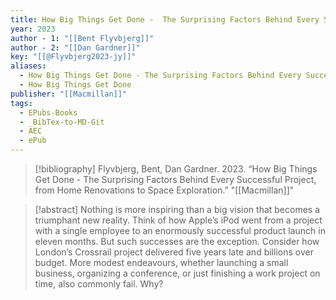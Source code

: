 ```yaml
---
title: How Big Things Get Done -  The Surprising Factors Behind Every Successful Project, from Home Renovations to Space Exploration
year: 2023
author - 1: "[[Bent Flyvbjerg]]"
author - 2: "[[Dan Gardner]]"
key: "[[@Flyvbjerg2023-jy]]"
aliases:
  - How Big Things Get Done - The Surprising Factors Behind Every Successful Project, From Home Renovations To Space Exploration
  - How Big Things Get Done
publisher: "[[Macmillan]]"
tags:
  - EPubs-Books
  - _BibTex-to-MD-Git
  - AEC
  - ePub
---
```


> [!bibliography]
> Flyvbjerg, Bent, Dan Gardner. 2023. “How Big Things Get Done -  The Surprising Factors Behind Every Successful Project, from Home Renovations to Space Exploration.” "[[Macmillan]]"

> [!abstract]
> Nothing is more inspiring than a big vision that becomes a triumphant new reality. Think of how Apple’s iPod went from a project with a single employee to an enormously successful product launch in eleven months. But such successes are the exception. Consider how London’s Crossrail project delivered five years late and billions over budget. More modest endeavours, whether launching a small business, organizing a conference, or just finishing a work project on time, also commonly fail. Why?